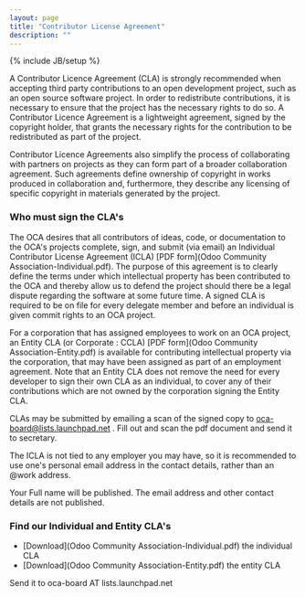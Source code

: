 ```yaml
---
layout: page
title: "Contributor License Agreement"
description: ""
---
```

{% include JB/setup %}


A Contributor Licence Agreement (CLA) is strongly recommended when accepting third party contributions to an open development project, such as an open source software project. In order to redistribute contributions, it is necessary to ensure that the project has the necessary rights to do so. A Contributor Licence Agreement is a lightweight agreement, signed by the copyright holder, that grants the necessary rights for the contribution to be redistributed as part of the project.

Contributor Licence Agreements also simplify the process of collaborating with partners on projects as they can form part of a broader collaboration agreement. Such agreements define ownership of copyright in works produced in collaboration and, furthermore, they describe any licensing of specific copyright in materials generated by the project.

### Who must sign the CLA's

The OCA desires that all contributors of ideas, code, or documentation to the OCA's projects complete, sign, and submit (via email) an Individual Contributor License Agreement (ICLA) [PDF form](Odoo Community Association-Individual.pdf). The purpose of this agreement is to clearly define the terms under which intellectual property has been contributed to the OCA and thereby allow us to defend the project should there be a legal dispute regarding the software at some future time. A signed CLA is required to be on file for every delegate member and before an individual is given commit rights to an OCA project.

For a corporation that has assigned employees to work on an OCA project, an Entity CLA (or Corporate : CCLA) [PDF form](Odoo Community Association-Entity.pdf) is available for contributing intellectual property via the corporation, that may have been assigned as part of an employment agreement. Note that an Entity CLA does not remove the need for every developer to sign their own CLA as an individual, to cover any of their contributions which are not owned by the corporation signing the Entity CLA.

CLAs may be submitted by emailing a scan of the signed copy to oca-board@lists.launchpad.net . Fill out and scan the pdf document and send it to secretary.

The ICLA is not tied to any employer you may have, so it is recommended to use one's personal email address in the contact details, rather than an @work address.

Your Full name will be published. The email address and other contact details are not published.

### Find our Individual and Entity CLA's

+ [Download](Odoo Community Association-Individual.pdf) the individual CLA
+ [Download](Odoo Community Association-Entity.pdf) the entity CLA

Send it to oca-board AT lists.launchpad.net
